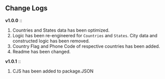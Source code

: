 ## Change Logs

**v1.0.0** ::

1. Countries and States data has been optimized.
2. Logic has been re-engineered for `Countries` and `States`. City data and constructed logic has been removed.
3. Country Flag and Phone Code of respective countries has been added.
4. Readme has been changed.

**v1.0.1** ::

1. CJS has been added to package.JSON
